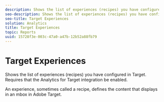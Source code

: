 ```yaml
---
description: Shows the list of experiences (recipes) you have configured in Target. Requires that the Analytics for Target integration be enabled.
seo-description: Shows the list of experiences (recipes) you have configured in Target. Requires that the Analytics for Target integration be enabled.
seo-title: Target Experiences
solution: Analytics
title: Target Experiences
topic: Reports
uuid: 15728f3e-003c-47a0-a47b-12b52a88fb79
---
```


# Target Experiences

Shows the list of experiences (recipes) you have configured in Target. Requires that the Analytics for Target integration be enabled.

An experience, sometimes called a recipe, defines the content that displays in an mbox in Adobe Target. 
